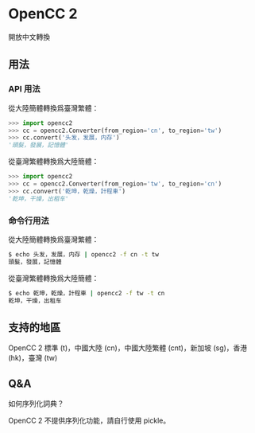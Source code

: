 # OpenCC 2

開放中文轉換

## 用法

### API 用法

從大陸簡體轉換爲臺灣繁體：

```python
>>> import opencc2
>>> cc = opencc2.Converter(from_region='cn', to_region='tw')
>>> cc.convert('头发，发展，内存')
'頭髮，發展，記憶體'
```

從臺灣繁體轉換爲大陸簡體：

```python
>>> import opencc2
>>> cc = opencc2.Converter(from_region='tw', to_region='cn')
>>> cc.convert('乾坤，乾燥，計程車')
'乾坤，干燥，出租车'
```

### 命令行用法

從大陸簡體轉換爲臺灣繁體：

```sh
$ echo 头发，发展，内存 | opencc2 -f cn -t tw
頭髮，發展，記憶體
```

從臺灣繁體轉換爲大陸簡體：

```sh
$ echo 乾坤，乾燥，計程車 | opencc2 -f tw -t cn
乾坤，干燥，出租车
```

## 支持的地區

OpenCC 2 標準 (t)，中國大陸 (cn)，中國大陸繁體 (cnt)，新加坡 (sg)，香港 (hk)，臺灣 (tw)

## Q&A

如何序列化詞典？

OpenCC 2 不提供序列化功能，請自行使用 pickle。

